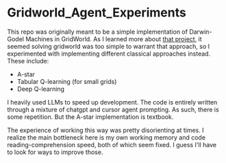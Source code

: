 # Gridworld_Agent_Experiments
This repo was originally meant to be a simple implementation of Darwin-Godel Machines in GridWorld. 
As I learned more about [that project](https://github.com/jennyzzt/dgm), it seemed solving gridworld was too simple to warrant that approach,
so I experimented with implementing different classical approaches instead.
These include:
- A-star
- Tabular Q-learning (for small grids)
- Deep Q-learning

I heavily used LLMs to speed up development. The code is entirely written through a mixture of chatgpt and cursor agent prompting.
As such, there is some repetition. But the A-star implementation is textbook.

The experience of working this way was pretty disorienting at times. I realize the main bottleneck here is my own working memory and 
code reading-comprehension speed, both of which seem fixed. I guess I'll have to look for ways to improve those.
